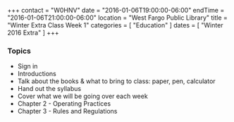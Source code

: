 +++
contact = "W0HNV"
date = "2016-01-06T19:00:00-06:00"
endTime = "2016-01-06T21:00:00-06:00"
location = "West Fargo Public Library"
title = "Winter Extra Class Week 1"
categories = [ "Education" ]
dates = [ "Winter 2016 Extra" ]
+++

### Topics

* Sign in
* Introductions
* Talk about the books & what to bring to class: paper, pen, calculator
* Hand out the syllabus
* Cover what we will be going over each week
* Chapter 2 - Operating Practices
* Chapter 3 - Rules and Regulations

